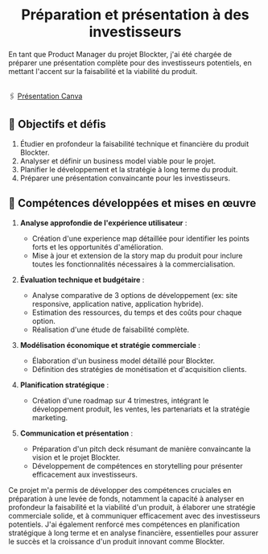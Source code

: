 <h1 align="center">Préparation et présentation à des investisseurs</h1>
En tant que Product Manager du projet Blockter, j'ai été chargée de préparer une présentation complète pour des investisseurs potentiels, en mettant l'accent sur la faisabilité et la viabilité du produit.<br><br>

🖇️ [Présentation Canva](https://www.canva.com/design/DAGPqQKpySA/l04qH0uRlAdz9dyE_gyg9Q/view?utm_content=DAGPqQKpySA&utm_campaign=designshare&utm_medium=link&utm_source=editor)


## 🎯 Objectifs et défis

1. Étudier en profondeur la faisabilité technique et financière du produit Blockter.
2. Analyser et définir un business model viable pour le projet.
3. Planifier le développement et la stratégie à long terme du produit.
4. Préparer une présentation convaincante pour les investisseurs.

## 🚀 Compétences développées et mises en œuvre

1. **Analyse approfondie de l'expérience utilisateur** :
   - Création d'une experience map détaillée pour identifier les points forts et les opportunités d'amélioration.
   - Mise à jour et extension de la story map du produit pour inclure toutes les fonctionnalités nécessaires à la commercialisation.

2. **Évaluation technique et budgétaire** :
   - Analyse comparative de 3 options de développement (ex: site responsive, application native, application hybride).
   - Estimation des ressources, du temps et des coûts pour chaque option.
   - Réalisation d'une étude de faisabilité complète.

3. **Modélisation économique et stratégie commerciale** :
   - Élaboration d'un business model détaillé pour Blockter.
   - Définition des stratégies de monétisation et d'acquisition clients.

4. **Planification stratégique** :
   - Création d'une roadmap sur 4 trimestres, intégrant le développement produit, les ventes, les partenariats et la stratégie marketing.

5. **Communication et présentation** :
   - Préparation d'un pitch deck résumant de manière convaincante la vision et le projet Blockter.
   - Développement de compétences en storytelling pour présenter efficacement aux investisseurs.

Ce projet m'a permis de développer des compétences cruciales en préparation à une levée de fonds, notamment la capacité à analyser en profondeur la faisabilité et la viabilité d'un produit, à élaborer une stratégie commerciale solide, et à communiquer efficacement avec des investisseurs potentiels. J'ai également renforcé mes compétences en planification stratégique à long terme et en analyse financière, essentielles pour assurer le succès et la croissance d'un produit innovant comme Blockter.
